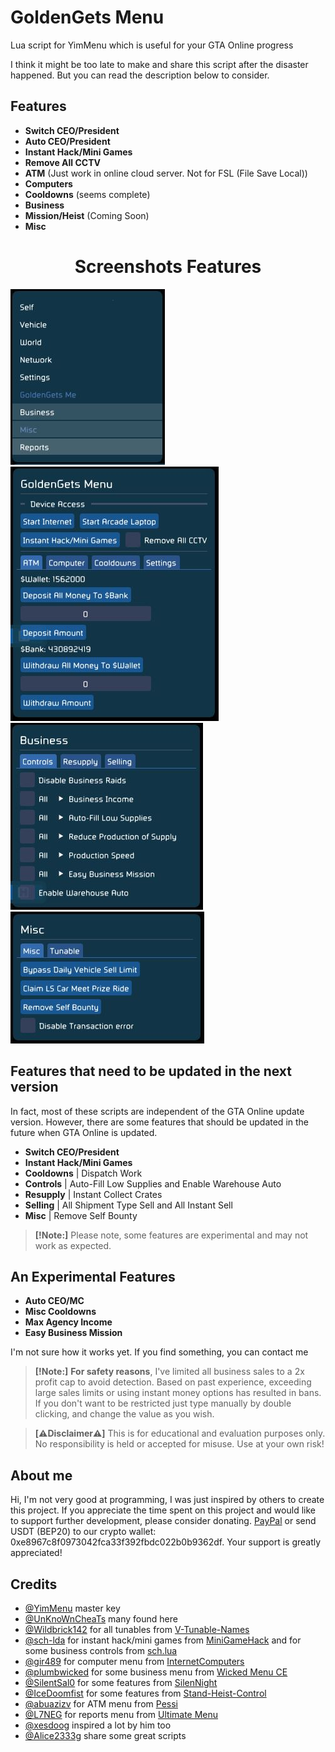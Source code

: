 # GoldenGets Menu
Lua script for YimMenu which is useful for your GTA Online progress

I think it might be too late to make and share this script after the disaster happened. But you can read the description below to consider.

## Features

- **Switch CEO/President**
- **Auto CEO/President**
- **Instant Hack/Mini Games**
- **Remove All CCTV**
- **ATM** (Just work in online cloud server. Not for FSL (File Save Local))
- **Computers**
- **Cooldowns** (seems complete)
- **Business**
- **Mission/Heist** (Coming Soon)
- **Misc**


<div align="center">
  <h1> Screenshots Features</h1>
</div>

![Screenshots1](https://github.com/GoldenGets/GoldenGets-Menu/blob/main/Screenshots/1.JPG)
![Screenshots2](https://github.com/GoldenGets/GoldenGets-Menu/blob/main/Screenshots/2.JPG)
![Screenshots3](https://github.com/GoldenGets/GoldenGets-Menu/blob/main/Screenshots/3.JPG)
![Screenshots4](https://github.com/GoldenGets/GoldenGets-Menu/blob/main/Screenshots/4.JPG)


## Features that need to be updated in the next version

In fact, most of these scripts are independent of the GTA Online update version. However, there are some features that should be updated in the future when GTA Online is updated.

- **Switch CEO/President**
- **Instant Hack/Mini Games**
- **Cooldowns** | Dispatch Work
- **Controls** | Auto-Fill Low Supplies and Enable Warehouse Auto
- **Resupply** | Instant Collect Crates
- **Selling** | All Shipment Type Sell and All Instant Sell
- **Misc** | Remove Self Bounty


> **[!Note:]**
> Please note, some features are experimental and may not work as expected.

## An Experimental Features

- **Auto CEO/MC**
- **Misc Cooldowns**
- **Max Agency Income**
- **Easy Business Mission**

I'm not sure how it works yet. If you find something, you can contact me


> **[!Note:]**
> **For safety reasons**, I've limited all business sales to a 2x profit cap to avoid detection. Based on past experience, exceeding large sales limits or using instant money options has resulted in bans.
> If you don't want to be restricted just type manually by double clicking, and change the value as you wish.


> **[⚠︎Disclaimer⚠︎]**
> This is for educational and evaluation purposes only.
> No responsibility is held or accepted for misuse.
> Use at your own risk!

## About me

Hi, I'm not very good at programming, I was just inspired by others to create this project.
If you appreciate the time spent on this project and would like to support further development, please consider donating. [PayPal](https://www.paypal.me/mrafiwr) or send USDT (BEP20) to our crypto wallet: 0xe8967c8f0973042fca33f392fbdc022b0b9362df. Your support is greatly appreciated!


## Credits

- [@YimMenu](https://www.github.com/YimMenu/YimMenu) master key
- [@UnKnoWnCheaTs](https://www.unknowncheats.me/forum/grand-theft-auto-v/500059-globals-locals-discussion-read-page-1-a.html) many found here
- [@Wildbrick142](https://github.com/Wildbrick142) for all tunables from [V-Tunable-Names](https://github.com/Wildbrick142/V-Tunable-Names)
- [@sch-lda](https://www.github.com/sch-lda) for instant hack/mini games from [MiniGameHack](https://www.github.com/YimMenu-Lua/MiniGameHack) and for some business controls from [sch.lua](https://github.com/sch-lda/SCH-LUA-YIMMENU)
- [@gir489](https://www.github.com/gir489returns) for computer menu from [InternetComputers](https://github.com/YimMenu-Lua/Internet)
- [@plumbwicked](https://github.com/plumbwick3d) for some business menu from [Wicked Menu CE](https://www.unknowncheats.me/forum/grand-theft-auto-v/487033-wicked-menu-cheat-engine.html)
- [@SilentSal0](https://www.github.com/SilentSal0) for some features from [SilenNight](https://github.com/SilentSal0/SilentNight)
- [@IceDoomfist](https://github.com/IceDoomfist) for some features from [Stand-Heist-Control](https://github.com/IceDoomfist/Stand-Heist-Control)
- [@abuazizv](https://www.github.com/abuazizv) for ATM menu from [Pessi](https://www.github.com/YimMenu-Lua/Pessi)
- [@L7NEG](https://www.github.com/L7NEG) for reports menu from [Ultimate Menu](https://github.com/UltimateMenu/UltimateMenu)
- [@xesdoog](https://www.github.com/xesdoog) inspired a lot by him too
- [@Alice2333g](https://www.github.com/Alice2333g) share some great scripts
